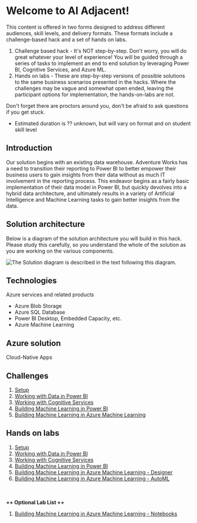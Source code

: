 # Welcome to AI Adjacent!

This content is offered in two forms designed to address different audiences, skill levels, and delivery formats.  These formats include a challenge-based hack and a set of hands on labs.
1. Challenge based hack - It's NOT step-by-step. Don't worry, you will do great whatever your level of experience! You will be guided through a series of tasks to implement an end to end solution by leveraging Power BI, Cognitive Services, and Azure ML.
2. Hands on labs - These are step-by-step versions of possible solutions to the same business scenarios presented in the hacks.  Where the challenges may be vague and somewhat open ended, leaving the participant options for implementation, the hands-on-labs are not.

Don't forget there are proctors around you, don't be afraid to ask questions if you get stuck.

- Estimated duration is ?? unknown, but will vary on format and on student skill level

## **Introduction**

Our solution begins with an existing data warehouse.  Adventure Works has a need to transition their reporting to Power BI to better empower their business users to gain insights from their data without as much IT involvement in the reporting process. This endeavor begins as a fairly basic implementation of their data model in Power BI, but quickly devolves into a hybrid data architecture, and ultimately results in a variety of Artificial Intelligence and Machine Learning tasks to gain better insights from the data.  

## **Solution architecture**

Below is a diagram of the solution architecture you will build in this hack. Please study this carefully, so you understand the whole of the solution as you are working on the various components.

![The Solution diagram is described in the text following this diagram.](images/image2.png 'Solution diagram')


## Technologies

Azure services and related products
*   Azure Blob Storage
*   Azure SQL Database
*   Power BI Desktop, Embedded Capacity, etc.
*   Azure Machine Learning

## Azure solution
Cloud-Native Apps


## Challenges

1.  [Setup](./Student/Guides/challenges/01-Setup.md)
1.  [Working with Data in Power BI](./Student/Guides/challenges/02-Dataflows.md)
1.  [Working with Cognitive Services](./Student/Guides/challenges/03-CognitiveServices.md)
1.  [Building Machine Learning in Power BI](./Student/Guides/challenges/04-PowerBIAutoML)
1.  [Building Machine Learning in Azure Machine Learning](./Student/Guides/challenges/05-AzureML)

## Hands on labs

1.  [Setup](./Student/Guides/hols/01-Setup.md)
1.  [Working with Data in Power BI](./Student/Guides/hols/02-Dataflows.md)
1.  [Working with Cognitive Services](./Student/Guides/hols/03-CognitiveServices.md)
1.  [Building Machine Learning in Power BI](./Student/Guides/hols/04-PowerBIAutoML)
1.  [Building Machine Learning in Azure Machine Learning - Designer](./Student/Guides/hols/05-AML-Designer.md)
1.  [Building Machine Learning in Azure Machine Learning - AutoML](./Student/Guides/hols/06-AML-AutoML.md)

<br><br>**++ Optional Lab List ++**<br>
1.  [Building Machine Learning in Azure Machine Learning - Notebooks](./Student/Guides/hols/07-AML-Notebooks.md)

